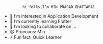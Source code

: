              hi folks,I’m MIN PRASAD BHATTARAI
- 👀 I’m interested in Application Development
- 🌱 I’m currently learning Flutter
- 💞️ I’m looking to collaborate on ...
- 😄 Pronouns: Min
- ⚡ Fun fact: Quick Learner

<!---
Minbhattarai/Minbhattarai is a ✨ special ✨ repository because its `README.md` (this file) appears on your GitHub profile.
You can click the Preview link to take a look at your changes.
--->

